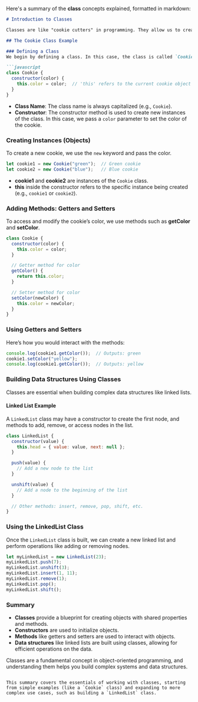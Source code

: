 Here's a summary of the **class** concepts explained, formatted in markdown:

```markdown
# Introduction to Classes

Classes are like "cookie cutters" in programming. They allow us to create objects (like cookies) that share common properties and methods. Let’s break down how classes work with a practical analogy.

## The Cookie Class Example

### Defining a Class
We begin by defining a class. In this case, the class is called `Cookie`.

```javascript
class Cookie {
  constructor(color) {
    this.color = color;  // 'this' refers to the current cookie object being created.
  }
}
```

- **Class Name**: The class name is always capitalized (e.g., `Cookie`).
- **Constructor**: The constructor method is used to create new instances of the class. In this case, we pass a `color` parameter to set the color of the cookie.

### Creating Instances (Objects)
To create a new cookie, we use the `new` keyword and pass the color.

```javascript
let cookie1 = new Cookie("green");  // Green cookie
let cookie2 = new Cookie("blue");   // Blue cookie
```

- **cookie1** and **cookie2** are instances of the `Cookie` class.
- **this** inside the constructor refers to the specific instance being created (e.g., `cookie1` or `cookie2`).

### Adding Methods: Getters and Setters

To access and modify the cookie’s color, we use methods such as **getColor** and **setColor**.

```javascript
class Cookie {
  constructor(color) {
    this.color = color;
  }

  // Getter method for color
  getColor() {
    return this.color;
  }

  // Setter method for color
  setColor(newColor) {
    this.color = newColor;
  }
}
```

### Using Getters and Setters

Here’s how you would interact with the methods:

```javascript
console.log(cookie1.getColor());  // Outputs: green
cookie1.setColor("yellow");
console.log(cookie1.getColor());  // Outputs: yellow
```

### Building Data Structures Using Classes

Classes are essential when building complex data structures like linked lists.

#### Linked List Example

A `LinkedList` class may have a constructor to create the first node, and methods to add, remove, or access nodes in the list.

```javascript
class LinkedList {
  constructor(value) {
    this.head = { value: value, next: null };
  }

  push(value) {
    // Add a new node to the list
  }

  unshift(value) {
    // Add a node to the beginning of the list
  }

  // Other methods: insert, remove, pop, shift, etc.
}
```

### Using the LinkedList Class

Once the `LinkedList` class is built, we can create a new linked list and perform operations like adding or removing nodes.

```javascript
let myLinkedList = new LinkedList(23);
myLinkedList.push(7);
myLinkedList.unshift(3);
myLinkedList.insert(1, 11);
myLinkedList.remove(1);
myLinkedList.pop();
myLinkedList.shift();
```

### Summary

- **Classes** provide a blueprint for creating objects with shared properties and methods.
- **Constructors** are used to initialize objects.
- **Methods** like getters and setters are used to interact with objects.
- **Data structures** like linked lists are built using classes, allowing for efficient operations on the data.

Classes are a fundamental concept in object-oriented programming, and understanding them helps you build complex systems and data structures.
```

This summary covers the essentials of working with classes, starting from simple examples (like a `Cookie` class) and expanding to more complex use cases, such as building a `LinkedList` class.
